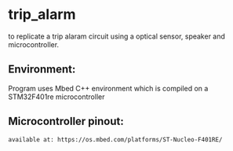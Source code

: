 # trip_alarm
to replicate a trip alaram circuit using a optical sensor, speaker and microcontroller.

## Environment:
Program uses Mbed C++ environment which is compiled on a STM32F401re microcontroller

## Microcontroller pinout:
```
available at: https://os.mbed.com/platforms/ST-Nucleo-F401RE/
```
